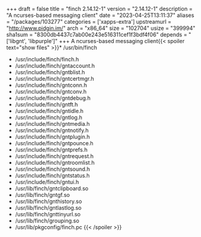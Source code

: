 +++
draft = false
title = "finch 2.14.12-1"
version = "2.14.12-1"
description = "A ncurses-based messaging client"
date = "2023-04-25T13:11:37"
aliases = "/packages/103277"
categories = ['xapps-extra']
upstreamurl = "http://www.pidgin.im/"
arch = "x86_64"
size = "102704"
usize = "399994"
sha1sum = "8300db4437c7ab00e243e516311cef1f3bdf4f06"
depends = "['libgnt', 'libpurple']"
+++
A ncurses-based messaging client{{< spoiler text="show files" >}}* /usr/bin/finch
* /usr/include/finch/finch.h
* /usr/include/finch/gntaccount.h
* /usr/include/finch/gntblist.h
* /usr/include/finch/gntcertmgr.h
* /usr/include/finch/gntconn.h
* /usr/include/finch/gntconv.h
* /usr/include/finch/gntdebug.h
* /usr/include/finch/gntft.h
* /usr/include/finch/gntidle.h
* /usr/include/finch/gntlog.h
* /usr/include/finch/gntmedia.h
* /usr/include/finch/gntnotify.h
* /usr/include/finch/gntplugin.h
* /usr/include/finch/gntpounce.h
* /usr/include/finch/gntprefs.h
* /usr/include/finch/gntrequest.h
* /usr/include/finch/gntroomlist.h
* /usr/include/finch/gntsound.h
* /usr/include/finch/gntstatus.h
* /usr/include/finch/gntui.h
* /usr/lib/finch/gntclipboard.so
* /usr/lib/finch/gntgf.so
* /usr/lib/finch/gnthistory.so
* /usr/lib/finch/gntlastlog.so
* /usr/lib/finch/gnttinyurl.so
* /usr/lib/finch/grouping.so
* /usr/lib/pkgconfig/finch.pc
{{< /spoiler >}}